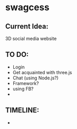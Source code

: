 # swagcess

## Current Idea: 
  3D social media website 
  
## TO DO:
 * Login
 * Get acquainted with three.js
 * Chat (using Node.js?)
 * Framework?
 * using FB?
 * 
 
## TIMELINE:
 * 
